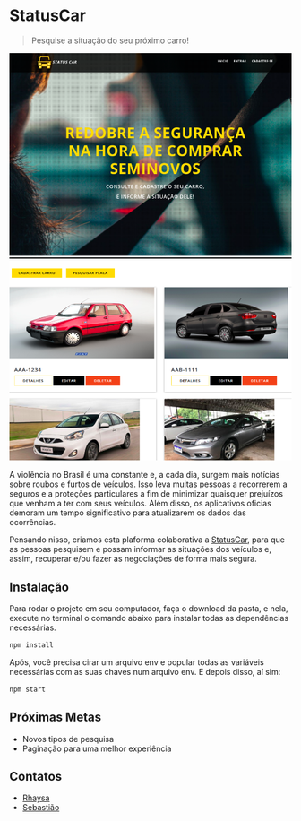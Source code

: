 # StatusCar
> Pesquise a situação do seu próximo carro!

 <img src="screenshots/front.png" width="700"><img src="screenshots/cars.png" width="700">
 
A violência no Brasil é uma constante e, a cada dia, surgem mais notícias sobre roubos e furtos de veículos. Isso leva muitas pessoas a recorrerem a seguros e a proteções particulares a fim de minimizar quaisquer prejuízos que venham a ter com seus veículos. Além disso, os aplicativos oficias demoram um tempo significativo para atualizarem os dados das ocorrências. 

Pensando nisso, criamos esta plaforma colaborativa a [StatusCar](http://statuscar.herokuapp.com/"StatusCar"), para que as pessoas pesquisem e possam informar as situações dos veículos e, assim, recuperar e/ou fazer as negociações de forma mais segura. 

## Instalação

Para rodar o projeto em seu computador, faça o download da pasta, e nela, execute no terminal o comando abaixo para instalar todas as dependências necessárias.

```sh
npm install 
```
Após, você precisa cirar um arquivo env e popular todas as variáveis necessárias com as suas chaves num arquivo env. E depois disso, aí sim:

```sh
npm start 
```

## Próximas Metas

- Novos tipos de pesquisa 
- Paginação para uma melhor experiência

## Contatos

- [Rhaysa](https://www.linkedin.com/in/rlmadruga/)
- [Sebastião](https://www.linkedin.com/in/sebastiaogalindo/) 

